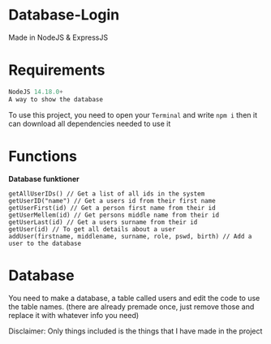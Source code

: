 # Database-Login
Made in NodeJS &amp; ExpressJS

# Requirements
```js
NodeJS 14.18.0+
A way to show the database
```
To use this project, you need to open your `Terminal` and write `npm i` then it can download all dependencies needed to use it

# Functions
**Database funktioner**
```JS
getAllUserIDs() // Get a list of all ids in the system
getUserID("name") // Get a users id from their first name
getUserFirst(id) // Get a person first name from their id
getUserMellem(id) // Get persons middle name from their id
getUserLast(id) // Get a users surname from their id
getUser(id) // To get all details about a user
addUser(firstname, middlename, surname, role, pswd, birth) // Add a user to the database
```
# Database
You need to make a database, a table called users and edit the code to use the table names. (there are already premade once, just remove those and replace it with whatever info you need)

Disclaimer:
Only things included is the things that I have made in the project
